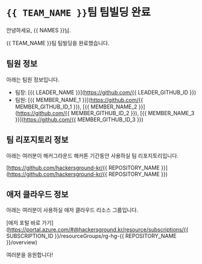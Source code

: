 # `{{ TEAM_NAME }}`팀 팀빌딩 완료

안녕하세요, {{ NAMES }}님.

{{ TEAM_NAME }}팀 팀빌딩을 완료했습니다.

## 팀원 정보

아래는 팀원 정보입니다.

- 팀장: [{{ LEADER_NAME }}](https://github.com/{{ LEADER_GITHUB_ID }})
- 팀원: [{{ MEMBER_NAME_1 }}](https://github.com/{{ MEMBER_GITHUB_ID_1 }}), [{{ MEMBER_NAME_2 }}](https://github.com/{{ MEMBER_GITHUB_ID_2 }}), [{{ MEMBER_NAME_3 }}](https://github.com/{{ MEMBER_GITHUB_ID_3 }})

## 팀 리포지토리 정보

아래는 여러분이 해커그라운드 해커톤 기간동안 사용하실 팀 리포지토리입니다.

[https://github.com/hackersground-kr/{{ REPOSITORY_NAME }}](https://github.com/hackersground-kr/{{ REPOSITORY_NAME }})

## 애저 클라우드 정보

아래는 여러분이 사용하실 애저 클라우드 리소스 그룹입니다.

[애저 포털 바로 가기](https://portal.azure.com/#@hackersground.kr/resource/subscriptions/{{ SUBSCRIPTION_ID }}/resourceGroups/rg-hg-{{ REPOSITORY_NAME }}/overview)

여러분을 응원합니다!